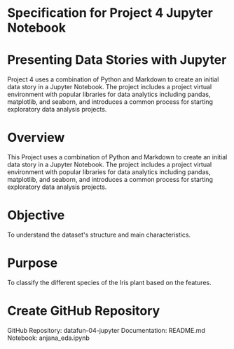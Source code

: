 # Specification for Project 4 Jupyter Notebook 
# Presenting Data Stories with Jupyter

Project 4 uses a combination of Python and Markdown to create an initial data story in a Jupyter Notebook. The project includes a project virtual environment with popular libraries for data analytics including pandas, matplotlib, and seaborn, and introduces a common process for starting exploratory data analysis projects.

# Overview
This Project uses a combination of Python and Markdown to create an initial data story in a Jupyter Notebook. The project includes a project virtual environment with popular libraries for data analytics including pandas, matplotlib, and seaborn, and introduces a common process for starting exploratory data analysis projects.

# Objective
To understand the dataset's structure and main characteristics.

# Purpose
To classify the different species of the Iris plant based on the features.

# Create GitHub Repository
 GitHub Repository: datafun-04-jupyter
 Documentation: README.md
 Notebook: anjana_eda.ipynb
